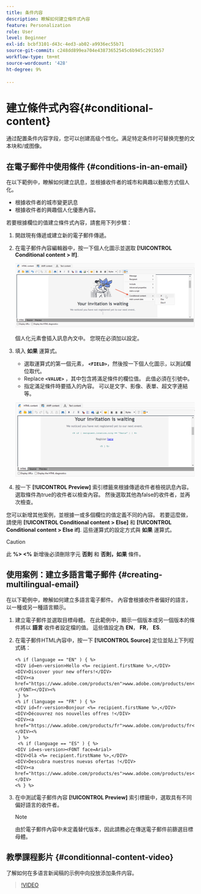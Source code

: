 ```yaml
---
title: 条件内容
description: 瞭解如何建立條件式內容
feature: Personalization
role: User
level: Beginner
exl-id: bcbf3101-d43c-4ed3-ab02-a9936ec55b71
source-git-commit: c248dd899ea704e43873652545c6b945c2915b57
workflow-type: tm+mt
source-wordcount: '428'
ht-degree: 9%

---
```


# 建立條件式內容{#conditional-content}

通过配置条件内容字段，您可以创建高级个性化。满足特定条件时可替换完整的文本块和/或图像。


## 在電子郵件中使用條件 {#conditions-in-an-email}

在以下範例中，瞭解如何建立訊息，並根據收件者的城市和興趣以動態方式個人化。

* 根據收件者的城市變更訊息
* 根據收件者的興趣個人化優惠內容。

若要根據欄位的值建立條件式內容，請套用下列步驟：

1. 開啟現有傳遞或建立新的電子郵件傳遞。
1. 在電子郵件內容編輯器中，按一下個人化圖示並選取 **[!UICONTROL Conditional content > If]**.

   ![插入條件](assets/condition-insert.png)

   個人化元素會插入訊息內文中。 您現在必須加以設定。

1. 填入 **如果** 運算式。

   * 選取運算式的第一個元素， **`<FIELD>`**，然後按一下個人化圖示，以測試欄位取代。
   * Replace **`<VALUE>`** ，其中包含將滿足條件的欄位值。 此值必須在引號中。
   * 指定滿足條件時要插入的內容。 可以是文字、影像、表單、超文字連結等。

   ![電子郵件中的條件](assets/condition-in-email.png)

1. 按一下 **[!UICONTROL Preview]** 索引標籤來根據傳遞收件者檢視訊息內容。 選取條件為true的收件者以檢查內容。 然後選取其他為false的收件者，並再次檢查。

您可以新增其他案例，並根據一或多個欄位的值定義不同的內容。 若要這麼做，請使用 **[!UICONTROL Conditional content > Else]** 和 **[!UICONTROL Conditional content > Else if]**. 這些運算式的設定方式與 **如果** 運算式。

>[!CAUTION]
>
>此 **%> &lt;%** 新增後必須刪除字元 **否則** 和 **否則，如果** 條件。


## 使用案例：建立多語言電子郵件 {#creating-multilingual-email}

在以下範例中，瞭解如何建立多語言電子郵件。 內容會根據收件者偏好的語言，以一種或另一種語言顯示。

1. 建立電子郵件並選取目標母體。 在此範例中，顯示一個版本或另一個版本的條件將以 **語言** 收件者設定檔的值。 這些值設定為 **EN**， **FR**， **ES**.
1. 在電子郵件HTML內容中，按一下 **[!UICONTROL Source]** 定位並貼上下列程式碼：

   ```
   <% if (language == "EN" ) { %>
   <DIV id=en-version>Hello <%= recipient.firstName %>,</DIV>
   <DIV>Discover your new offers!</DIV>
   <DIV><a href="https://www.adobe.com/products/en">www.adobe.com/products/en</A></FONT></DIV><%
    } %>
   <% if (language == "FR" ) { %>
   <DIV id=fr-version>Bonjour <%= recipient.firstName %>,</DIV>
   <DIV>Découvrez nos nouvelles offres !</DIV>
   <DIV><a href="https://www.adobe.com/products/fr">www.adobe.com/products/fr</A></DIV><%
    } %>
    <% if (language == "ES" ) { %>
   <DIV id=es-version><FONT face=Arial>
   <DIV>Olà <%= recipient.firstName %>,</DIV>
   <DIV>Descubra nuestros nuevas ofertas !</DIV>
   <DIV><a href="https://www.adobe.com/products/es">www.adobe.com/products/es</A></DIV>
   <% } %>
   ```

1. 在中測試電子郵件內容 **[!UICONTROL Preview]** 索引標籤中，選取具有不同偏好語言的收件者。

   >[!NOTE]
   >
   >由於電子郵件內容中未定義替代版本，因此請務必在傳送電子郵件前篩選目標母體。

## 教學課程影片 {#conditionnal-content-video}

了解如何在多语言新闻稿的示例中向投放添加条件内容。

>[!VIDEO](https://video.tv.adobe.com/v/335682?quality=12)

